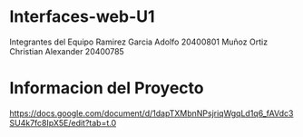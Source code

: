 # Interfaces-web-U1
Integrantes del Equipo
Ramirez Garcia Adolfo 20400801
Muñoz Ortiz Christian Alexander 20400785

# Informacion del Proyecto
https://docs.google.com/document/d/1dapTXMbnNPsjriqWgqLd1q6_fAVdc3SU4k7fc8IpX5E/edit?tab=t.0